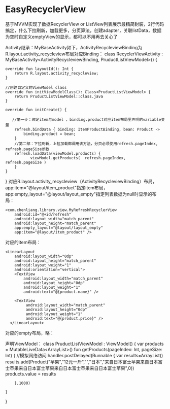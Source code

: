 # EasyRecyclerView
基于MVVM实现了数据RecyclerView or ListView列表展示最精简封装，2行代码搞定，什么下拉刷新，加载更多，分页算法，创建adapter，关联listData，数据为空时自定义emptyView的显示，都可以不用再去关心了


Activity继承：MyBaseActivity如下，ActivityRecycleviewBinding为R.layout.activity_recycleview布局对应Binding：
class RecyclerViewActivity : MyBaseActivity<ActivityRecycleviewBinding, PruductListViewModel>() {

    override fun layoutId(): Int {
        return R.layout.activity_recycleview;
    }

    //创建自定义的ViewModel class
    override fun initViewModelClass(): Class<PruductListViewModel> {
        return PruductListViewModel::class.java
    }

    override fun initCreate() {

       //第一步：绑定item与model ，binding.product对应item布局里声明的variable变量
        refresh.bindData { binding: ItemProductBinding, bean: Product ->
            binding.product = bean; 
        }
        //第二部：下拉刷新，上拉加载都调用该方法，分页必须使用refresh.pageIndex,  refresh.pageSize参数
        refresh.loadData(viewModel.products) {
               viewModel.getProducts(  refresh.pageIndex,  refresh.pageSize )
        }
    }

}
对应R.layout.activity_recycleview（ActivityRecycleviewBinding）布局，  
app:item="@layout/item_product"指定item布局，
app:empty_layout="@layout/layout_empty"指定列表数据为null时显示的布局：

<?xml version="1.0" encoding="utf-8"?>
<layout xmlns:android="http://schemas.android.com/apk/res/android"
    xmlns:app="http://schemas.android.com/apk/res-auto"
    xmlns:tools="http://schemas.android.com/tools">

    <com.chenliang.library.view.MyRefreshRecyclerView
        android:id="@+id/refresh"
        android:layout_width="match_parent"
        android:layout_height="match_parent"
        app:empty_layout="@layout/layout_empty"
        app:item="@layout/item_product" />

</layout>

对应的item布局：
<?xml version="1.0" encoding="utf-8"?>
<layout xmlns:android="http://schemas.android.com/apk/res/android"
    xmlns:app="http://schemas.android.com/apk/res-auto"
    xmlns:tools="http://schemas.android.com/tools">
    <data>
        <variable
            name="product"
            type="com.ktl.mvvm.model.Product" />
    </data>
     
    <LinearLayout
        android:layout_width="0dp"
        android:layout_height="match_parent"
        android:layout_weight="1"
        android:orientation="vertical">
        <TextView
            android:layout_width="match_parent"
            android:layout_height="0dp"
            android:layout_weight="1"
            android:text="@{product.name}" />

        <TextView
             android:layout_width="match_parent"
             android:layout_height="0dp"
             android:layout_weight="1"
             android:text="@{product.price}" />
      </LinearLayout>
 
</layout>
对应的empty布局，略：

声明ViewModel：
class PruductListViewModel : ViewModel() {
    var products = MutableLiveData<ArrayList<Product>>()
    fun getProducts(pageIndex: Int, pageSize: Int) {
          //模拟网络访问
          handler.postDelayed(Runnable {
                var results=ArrayList<Product>()
                results.add(Product("苹果","12元一斤","","日本","来自日本富士苹果来自日本富士苹果来自日本富士苹果来自日本富士苹果来自日本富士苹果",0)) 
                products.value = results
         
        },1000)
  
    }
}
